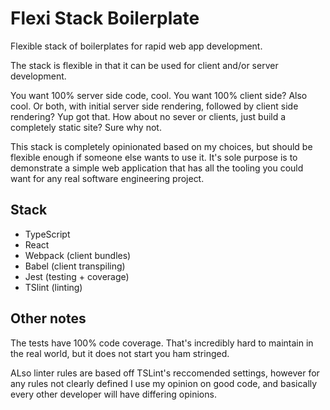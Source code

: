 # Flexi Stack Boilerplate

Flexible stack of boilerplates for rapid web app development.

The stack is flexible in that it can be used for client and/or server
development.

You want 100% server side code, cool. You want 100% client side? Also cool.
Or both, with initial server side rendering, followed by client side
rendering? Yup got that.
How about no sever or clients, just build a completely static site? Sure why
not.

This stack is completely opinionated based on my choices, but should be
flexible enough if someone else wants to use it. It's sole purpose is to
demonstrate a simple web application that has all the tooling you could want
for any real software engineering project.

## Stack

- TypeScript
- React
- Webpack (client bundles)
- Babel (client transpiling)
- Jest (testing + coverage)
- TSlint (linting)

## Other notes

The tests have 100% code coverage. That's incredibly hard to maintain in the
real world, but it does not start you ham stringed.

ALso linter rules are based off TSLint's reccomended settings, however for any
rules not clearly defined I use my opinion on good code, and basically every
other developer will have differing opinions.

